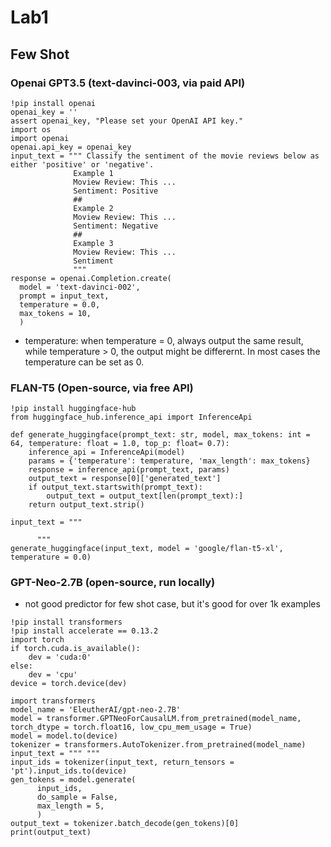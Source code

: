 # Lab1
## Few Shot
### Openai GPT3.5 (text-davinci-003, via paid API)
~~~
!pip install openai
openai_key = ''
assert openai_key, "Please set your OpenAI API key."
import os
import openai
openai.api_key = openai_key
input_text = """ Classify the sentiment of the movie reviews below as either 'positive' or 'negative'.
              Example 1
              Moview Review: This ...
              Sentiment: Positive
              ##
              Example 2
              Moview Review: This ...
              Sentiment: Negative
              ## 
              Example 3
              Moview Review: This ...
              Sentiment
              """
response = openai.Completion.create(
  model = 'text-davinci-002',
  prompt = input_text,
  temperature = 0.0,
  max_tokens = 10,
  )
~~~
* temperature: when temperature = 0, always output the same result, while temperature > 0, the output might be differernt. In most cases the temperature can be set as 0.
### FLAN-T5 (Open-source, via free API)
~~~
!pip install huggingface-hub
from huggingface_hub.inference_api import InferenceApi

def generate_huggingface(prompt_text: str, model, max_tokens: int = 64, temperature: float = 1.0, top_p: float= 0.7):
    inference_api = InferenceApi(model)
    params = {'temperature': temperature, 'max_length': max_tokens}
    response = inference_api(prompt_text, params)
    output_text = response[0]['generated_text']
    if output_text.startswith(prompt_text):
        output_text = output_text[len(prompt_text):]
    return output_text.strip()
    
input_text = """

      """
generate_huggingface(input_text, model = 'google/flan-t5-xl', temperature = 0.0)
~~~
### GPT-Neo-2.7B (open-source, run locally)
* not good predictor for few shot case, but it's good for over 1k examples
~~~
!pip install transformers
!pip install accelerate == 0.13.2
import torch
if torch.cuda.is_available():
    dev = 'cuda:0'
else:
    dev = 'cpu'
device = torch.device(dev)

import transformers
model_name = 'EleutherAI/gpt-neo-2.7B'
model = transformer.GPTNeoForCausalLM.from_pretrained(model_name, torch_dtype = torch.float16, low_cpu_mem_usage = True)
model = model.to(device)
tokenizer = transformers.AutoTokenizer.from_pretrained(model_name)
input_text = """ """
input_ids = tokenizer(input_text, return_tensors = 'pt').input_ids.to(device)
gen_tokens = model.generate(
      input_ids,
      do_sample = False,
      max_length = 5,
      )
output_text = tokenizer.batch_decode(gen_tokens)[0]
print(output_text)


~~~
